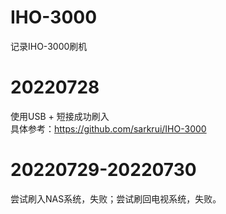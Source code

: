 # IHO-3000
记录IHO-3000刷机
# 20220728
使用USB + 短接成功刷入 <br>
具体参考：https://github.com/sarkrui/IHO-3000
# 20220729-20220730
尝试刷入NAS系统，失败；尝试刷回电视系统，失败。

